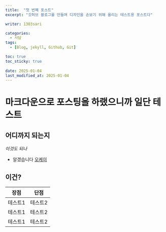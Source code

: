 ```yaml
---
title:  "첫 번째 포스트"
excerpt: "깃허브 블로그를 만들며 디자인을 손보기 위해 올리는 테스트용 포스트다"

writer: 1303sari

categories:
  - 사담
tags:
  - [Blog, jekyll, Github, Git]

toc: true
toc_sticky: true
 
date: 2025-01-04
last_modified_at: 2025-01-04
---
```


# 마크다운으로 포스팅을 하랬으니까 일단 테스트
## 어디까지 되는지
*이것도 되나*

- 알겠습니다
[오케이](https://sari-harin.github.io/)

## 이건?
|장점|단점|
|---|---|
|테스트1|테스트2|
|테스트1|테스트2|
|테스트1|테스트2|